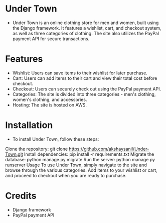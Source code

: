 
# Under Town
- Under Town is an online clothing store for men and women, built using the Django framework. It features a wishlist, cart, and checkout system, as well as three categories of clothing. The site also utilizes the PayPal payment API for secure transactions.

# Features
- Wishlist: Users can save items to their wishlist for later purchase.
- Cart: Users can add items to their cart and view their total cost before checkout.
- Checkout: Users can securely check out using the PayPal payment API.
- Categories: The site is divided into three categories - men's clothing, women's clothing, and accessories.
- Hosting: The site is hosted on AWS.


# Installation
- To install Under Town, follow these steps:

Clone the repository: git clone https://github.com/akshaysanil/Under-Town.git
Install dependencies: pip install -r requirements.txt
Migrate the database: python manage.py migrate
Run the server: python manage.py runserver
Usage
To use Under Town, simply navigate to the site and browse through the various categories. Add items to your wishlist or cart, and proceed to checkout when you are ready to purchase.

# Credits
- Django framework
- PayPal payment API
